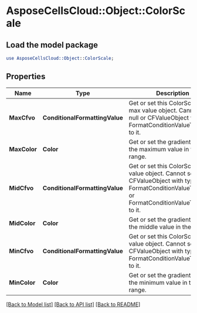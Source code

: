 # AsposeCellsCloud::Object::ColorScale 

## Load the model package
```perl
use AsposeCellsCloud::Object::ColorScale;
```

## Properties
Name | Type | Description | Notes
------------ | ------------- | ------------- | -------------
**MaxCfvo** | **ConditionalFormattingValue** | Get or set this ColorScale's max value object.            Cannot set null or CFValueObject with type FormatConditionValueType.Min to it.  |
**MaxColor** | **Color** | Get or set the gradient color for the maximum value in the range.  |
**MidCfvo** | **ConditionalFormattingValue** | Get or set this ColorScale's mid value object.            Cannot set CFValueObject with type FormatConditionValueType.Max or FormatConditionValueType.Min to it.  |
**MidColor** | **Color** | Get or set the gradient color for the middle value in the range.  |
**MinCfvo** | **ConditionalFormattingValue** | Get or set this ColorScale's min value object.            Cannot set null or CFValueObject with type FormatConditionValueType.Max to it.  |
**MinColor** | **Color** | Get or set the gradient color for the minimum value in the range.  |  

[[Back to Model list]](../README.md#documentation-for-models) [[Back to API list]](../README.md#documentation-for-api-endpoints) [[Back to README]](../README.md)

